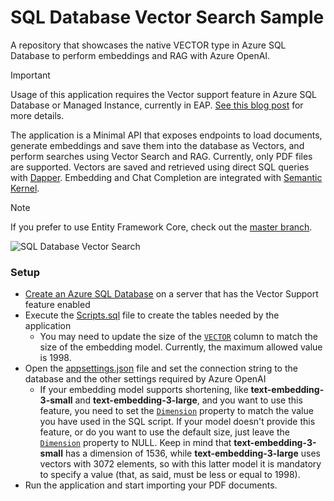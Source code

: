 # SQL Database Vector Search Sample
A repository that showcases the native VECTOR type in Azure SQL Database to perform embeddings and RAG with Azure OpenAI.

> [!IMPORTANT]  
> Usage of this application requires the Vector support feature in Azure SQL Database or Managed Instance, currently in EAP. [See this blog post](https://devblogs.microsoft.com/azure-sql/announcing-eap-native-vector-support-in-azure-sql-database/) for more details.

The application is a Minimal API that exposes endpoints to load documents, generate embeddings and save them into the database as Vectors, and perform searches using Vector Search and RAG. Currently, only PDF files are supported. Vectors are saved and retrieved using direct SQL queries with [Dapper](https://github.com/DapperLib/Dapper). Embedding and Chat Completion are integrated with [Semantic Kernel](https://github.com/microsoft/semantic-kernel).

> [!NOTE]
> If you prefer to use Entity Framework Core, check out the [master branch](https://github.com/marcominerva/SqlDatabaseVectorSearch/tree/master).

![SQL Database Vector Search](https://github.com/marcominerva/SqlDatabaseVectorSearch/blob/master/SqlDatabaseVectorSearch.png)

### Setup

- [Create an Azure SQL Database](https://learn.microsoft.com/en-us/azure/azure-sql/database/single-database-create-quickstart) on a server that has the Vector Support feature enabled
- Execute the [Scripts.sql](https://github.com/marcominerva/SqlDatabaseVectorSearch/blob/master/Scripts.sql) file to create the tables needed by the application
  - You may need to update the size of the [`VECTOR`](https://github.com/marcominerva/SqlDatabaseVectorSearch/blob/master/Scripts.sql#L17) column to match the size of the embedding model. Currently, the maximum allowed value is 1998.
- Open the [appsettings.json](https://github.com/marcominerva/SqlDatabaseVectorSearch/blob/master/SqlDatabaseVectorSearch/appsettings.json) file and set the connection string to the database and the other settings required by Azure OpenAI
  - If your embedding model supports shortening, like **text-embedding-3-small** and **text-embedding-3-large**, and you want to use this feature, you need to set the [`Dimension`](https://github.com/marcominerva/SqlDatabaseVectorSearch/blob/master/SqlDatabaseVectorSearch/appsettings.json#L17) property to match the value you have used in the SQL script. If your model doesn't provide this feature, or do you want to use the default size, just leave the [`Dimension`](https://github.com/marcominerva/SqlDatabaseVectorSearch/blob/master/SqlDatabaseVectorSearch/appsettings.json#L17) property to NULL. Keep in mind that **text-embedding-3-small** has a dimension of 1536, while **text-embedding-3-large** uses vectors with 3072 elements, so with this latter model it is mandatory to specify a value (that, as said, must be less or equal to 1998).
- Run the application and start importing your PDF documents.
